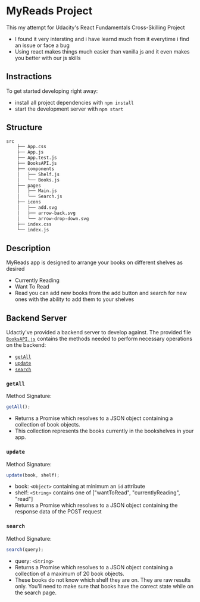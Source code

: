 # MyReads Project

This my attempt for Udacity's React Fundamentals Cross-Skilling Project

- I found it very intersting and i have learnd much from it everytime i find an issue or face a bug
- Using react makes things much easier than vanilla js and it even makes you better with our js skills

## Instractions

To get started developing right away:

- install all project dependencies with `npm install`
- start the development server with `npm start`

## Structure

```bash
src
    ├── App.css 
    ├── App.js 
    ├── App.test.js 
    ├── BooksAPI.js 
    ├── components
    │   ├── Shelf.js
    │   └── Books.js
    ├── pages
    │   ├── Main.js
    │   └── Search.js
    ├── icons 
    │   ├── add.svg
    │   ├── arrow-back.svg
    │   └── arrow-drop-down.svg
    ├── index.css 
    └── index.js
```

## Description

MyReads app is designed to arrange your books on different shelves as desired

- Currently Reading
- Want To Read
- Read
you can add new books from the add button and search for new ones with the ability to add them to your shelves

## Backend Server

 Udactiy've provided a backend server to develop against. The provided file [`BooksAPI.js`](src/BooksAPI.js) contains the methods needed to perform necessary operations on the backend:

- [`getAll`](#getall)
- [`update`](#update)
- [`search`](#search)

### `getAll`

Method Signature:

```js
getAll();
```

- Returns a Promise which resolves to a JSON object containing a collection of book objects.
- This collection represents the books currently in the bookshelves in your app.

### `update`

Method Signature:

```js
update(book, shelf);
```

- book: `<Object>` containing at minimum an `id` attribute
- shelf: `<String>` contains one of ["wantToRead", "currentlyReading", "read"]
- Returns a Promise which resolves to a JSON object containing the response data of the POST request

### `search`

Method Signature:

```js
search(query);
```

- query: `<String>`
- Returns a Promise which resolves to a JSON object containing a collection of a maximum of 20 book objects.
- These books do not know which shelf they are on. They are raw results only. You'll need to make sure that books have the correct state while on the search page.
